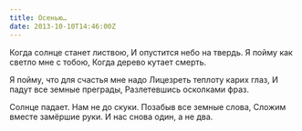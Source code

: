 ```yaml
---
title: Осенью…
date: 2013-10-10T14:46:00Z
---
```


Когда солнце станет листвою,
И опустится небо на твердь.
Я пойму как светло мне с тобою,
Когда дерево кутает смерть.

Я пойму, что для счастья мне надо
Лицезреть теплоту карих глаз,
И падут все земные преграды,
Разлетевшись осколками фраз.

Солнце падает. Нам не до скуки.
Позабыв все земные слова,
Сложим вместе замёршие руки.
И нас снова один, а не два.